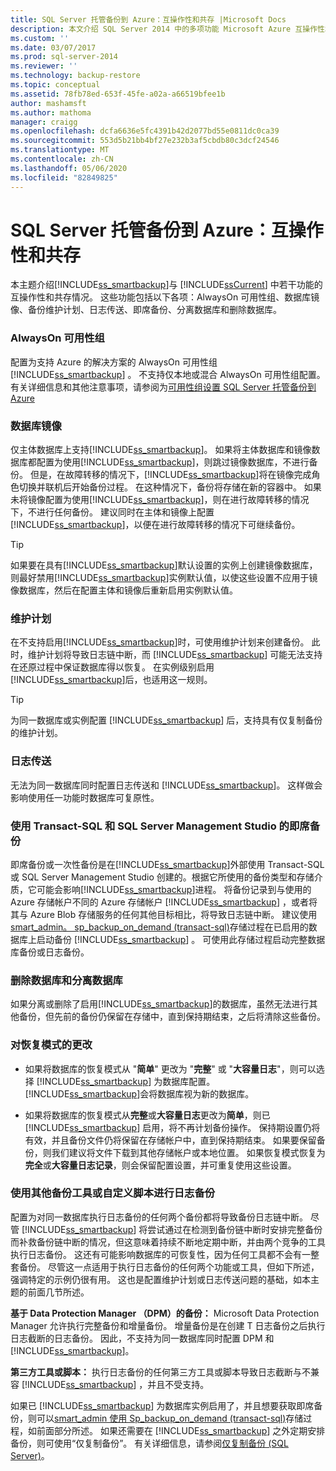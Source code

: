```yaml
---
title: SQL Server 托管备份到 Azure：互操作性和共存 |Microsoft Docs
description: 本文介绍 SQL Server 2014 中的多项功能 Microsoft Azure 互操作性和共存 SQL Server 托管备份。
ms.custom: ''
ms.date: 03/07/2017
ms.prod: sql-server-2014
ms.reviewer: ''
ms.technology: backup-restore
ms.topic: conceptual
ms.assetid: 78fb78ed-653f-45fe-a02a-a66519bfee1b
author: mashamsft
ms.author: mathoma
manager: craigg
ms.openlocfilehash: dcfa6636e5fc4391b42d2077bd55e0811dc0ca39
ms.sourcegitcommit: 553d5b21bb4bf27e232b3af5cbdb80c3dcf24546
ms.translationtype: MT
ms.contentlocale: zh-CN
ms.lasthandoff: 05/06/2020
ms.locfileid: "82849825"
---
```

# <a name="sql-server-managed-backup-to-azure-interoperability-and-coexistence"></a>SQL Server 托管备份到 Azure：互操作性和共存
  本主题介绍[!INCLUDE[ss_smartbackup](../includes/ss-smartbackup-md.md)]与 [!INCLUDE[ssCurrent](../includes/sscurrent-md.md)] 中若干功能的互操作性和共存情况。 这些功能包括以下各项：AlwaysOn 可用性组、数据库镜像、备份维护计划、日志传送、即席备份、分离数据库和删除数据库。  
  
### <a name="alwayson-availability-groups"></a>AlwaysOn 可用性组  
 配置为支持 Azure 的解决方案的 AlwaysOn 可用性组 [!INCLUDE[ss_smartbackup](../includes/ss-smartbackup-md.md)] 。 不支持仅本地或混合 AlwaysOn 可用性组配置。 有关详细信息和其他注意事项，请参阅为[可用性组设置 SQL Server 托管备份到 Azure](../../2014/database-engine/setting-up-sql-server-managed-backup-to-windows-azure-for-availability-groups.md)  
  
### <a name="database-mirroring"></a>数据库镜像  
 仅主体数据库上支持[!INCLUDE[ss_smartbackup](../includes/ss-smartbackup-md.md)]。 如果将主体数据库和镜像数据库都配置为使用[!INCLUDE[ss_smartbackup](../includes/ss-smartbackup-md.md)]，则跳过镜像数据库，不进行备份。 但是，在故障转移的情况下，[!INCLUDE[ss_smartbackup](../includes/ss-smartbackup-md.md)]将在镜像完成角色切换并联机后开始备份过程。 在这种情况下，备份将存储在新的容器中。 如果未将镜像配置为使用[!INCLUDE[ss_smartbackup](../includes/ss-smartbackup-md.md)]，则在进行故障转移的情况下，不进行任何备份。 建议同时在主体和镜像上配置[!INCLUDE[ss_smartbackup](../includes/ss-smartbackup-md.md)]，以便在进行故障转移的情况下可继续备份。  
  
> [!TIP]  
>  如果要在具有[!INCLUDE[ss_smartbackup](../includes/ss-smartbackup-md.md)]默认设置的实例上创建镜像数据库，则最好禁用[!INCLUDE[ss_smartbackup](../includes/ss-smartbackup-md.md)]实例默认值，以使这些设置不应用于镜像数据库，然后在配置主体和镜像后重新启用实例默认值。  
  
### <a name="maintenance-plan"></a>维护计划  
 在不支持启用[!INCLUDE[ss_smartbackup](../includes/ss-smartbackup-md.md)]时，可使用维护计划来创建备份。 此时，维护计划将导致日志链中断，而 [!INCLUDE[ss_smartbackup](../includes/ss-smartbackup-md.md)] 可能无法支持在还原过程中保证数据库得以恢复。 在实例级别启用[!INCLUDE[ss_smartbackup](../includes/ss-smartbackup-md.md)]后，也适用这一规则。  
  
> [!TIP]  
>  为同一数据库或实例配置 [!INCLUDE[ss_smartbackup](../includes/ss-smartbackup-md.md)] 后，支持具有仅复制备份的维护计划。  
  
### <a name="log-shipping"></a>日志传送  
 无法为同一数据库同时配置日志传送和 [!INCLUDE[ss_smartbackup](../includes/ss-smartbackup-md.md)]。 这样做会影响使用任一功能时数据库可复原性。  
  
### <a name="ad-hoc-backups-using-transact-sql-and-sql-server-management-studio"></a>使用 Transact-SQL 和 SQL Server Management Studio 的即席备份  
 即席备份或一次性备份是在[!INCLUDE[ss_smartbackup](../includes/ss-smartbackup-md.md)]外部使用 Transact-SQL 或 SQL Server Management Studio 创建的。根据它所使用的备份类型和存储介质，它可能会影响[!INCLUDE[ss_smartbackup](../includes/ss-smartbackup-md.md)]进程。 将备份记录到与使用的 Azure 存储帐户不同的 Azure 存储帐户 [!INCLUDE[ss_smartbackup](../includes/ss-smartbackup-md.md)] ，或者将其与 Azure Blob 存储服务的任何其他目标相比，将导致日志链中断。 建议使用[smart_admin。 sp_backup_on_demand &#40;transact-sql&#41;](/sql/relational-databases/system-stored-procedures/managed-backup-sp-backup-on-demand-transact-sql)存储过程在已启用的数据库上启动备份 [!INCLUDE[ss_smartbackup](../includes/ss-smartbackup-md.md)] 。 可使用此存储过程启动完整数据库备份或日志备份。  
  
### <a name="drop-database-and-detach-database"></a>删除数据库和分离数据库  
 如果分离或删除了启用[!INCLUDE[ss_smartbackup](../includes/ss-smartbackup-md.md)]的数据库，虽然无法进行其他备份，但先前的备份仍保留在存储中，直到保持期结束，之后将清除这些备份。  
  
### <a name="changes-to-recovery-model"></a>对恢复模式的更改  
  
-   如果将数据库的恢复模式从 "**简单**" 更改为 "**完整**" 或 "**大容量日志**"，则可以选择 [!INCLUDE[ss_smartbackup](../includes/ss-smartbackup-md.md)] 为数据库配置。 [!INCLUDE[ss_smartbackup](../includes/ss-smartbackup-md.md)]会将数据库视为新的数据库。  
  
-   如果将数据库的恢复模式从**完整**或**大容量日志**更改为**简单**，则已 [!INCLUDE[ss_smartbackup](../includes/ss-smartbackup-md.md)] 启用，将不再计划备份操作。 保持期设置仍将有效，并且备份文件仍将保留在存储帐户中，直到保持期结束。 如果要保留备份，则我们建议将文件下载到其他存储帐户或本地位置。 如果恢复模式恢复为**完全**或**大容量日志记录**，则会保留配置设置，并可重复使用这些设置。  
  
### <a name="log-backups-using-other-backup-tools-or-custom-scripts"></a>使用其他备份工具或自定义脚本进行日志备份  
 配置为对同一数据库执行日志备份的任何两个备份都将导致备份日志链中断。 尽管 [!INCLUDE[ss_smartbackup](../includes/ss-smartbackup-md.md)] 将尝试通过在检测到备份链中断时安排完整备份而补救备份链中断的情况，但这意味着持续不断地定期中断，并由两个竞争的工具执行日志备份。 这还有可能影响数据库的可恢复性，因为任何工具都不会有一整套备份。 尽管这一点适用于执行日志备份的任何两个功能或工具，但如下所述，强调特定的示例仍很有用。 这也是配置维护计划或日志传送问题的基础，如本主题的前面几节所述。  
  
 **基于 Data Protection Manager （DPM）的备份：** Microsoft Data Protection Manager 允许执行完整备份和增量备份。 增量备份是在创建 T 日志备份之后执行日志截断的日志备份。 因此，不支持为同一数据库同时配置 DPM 和 [!INCLUDE[ss_smartbackup](../includes/ss-smartbackup-md.md)]。  
  
 **第三方工具或脚本：** 执行日志备份的任何第三方工具或脚本导致日志截断与不兼容 [!INCLUDE[ss_smartbackup](../includes/ss-smartbackup-md.md)] ，并且不受支持。  
  
 如果已 [!INCLUDE[ss_smartbackup](../includes/ss-smartbackup-md.md)] 为数据库实例启用了，并且想要获取即席备份，则可以[smart_admin 使用 Sp_backup_on_demand &#40;transact-sql&#41;](/sql/relational-databases/system-stored-procedures/managed-backup-sp-backup-on-demand-transact-sql)存储过程，如前面部分所述。 如果还需要在 [!INCLUDE[ss_smartbackup](../includes/ss-smartbackup-md.md)] 之外定期安排备份，则可使用“仅复制备份”。  有关详细信息，请参阅[仅复制备份 (SQL Server)](../relational-databases/backup-restore/copy-only-backups-sql-server.md)。  
  
  
